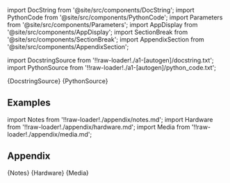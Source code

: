 
[//]: # (Custom component imports)

import DocString from '@site/src/components/DocString';
import PythonCode from '@site/src/components/PythonCode';
import Parameters from '@site/src/components/Parameters';
import AppDisplay from '@site/src/components/AppDisplay';
import SectionBreak from '@site/src/components/SectionBreak';
import AppendixSection from '@site/src/components/AppendixSection';

[//]: # (TODO: Machine-generate this section)

import DocstringSource from '!!raw-loader!./a1-[autogen]/docstring.txt';
import PythonSource from '!!raw-loader!./a1-[autogen]/python_code.txt';


<DocString>{DocstringSource}</DocString>
<PythonCode GLink='LOGIC_GATES/LOOPS/GOTO/GOTO.py'>{PythonSource}</PythonCode>


<SectionBreak />

    

[//]: # (Examples)

## Examples

<AppDisplay 
  GLink='LOGIC_GATES/LOOPS/GOTO'
  nodeLabel='GOTO'>
</AppDisplay>

<SectionBreak />

    

[//]: # (Appendix)

import Notes from '!!raw-loader!./appendix/notes.md';
import Hardware from '!!raw-loader!./appendix/hardware.md';
import Media from '!!raw-loader!./appendix/media.md';

## Appendix

<AppendixSection index={0} folderPath='nodes/LOGIC_GATES/LOOPS/GOTO/appendix/'>{Notes}</AppendixSection>
<AppendixSection index={1} folderPath='nodes/LOGIC_GATES/LOOPS/GOTO/appendix/'>{Hardware}</AppendixSection>
<AppendixSection index={2} folderPath='nodes/LOGIC_GATES/LOOPS/GOTO/appendix/'>{Media}</AppendixSection>


